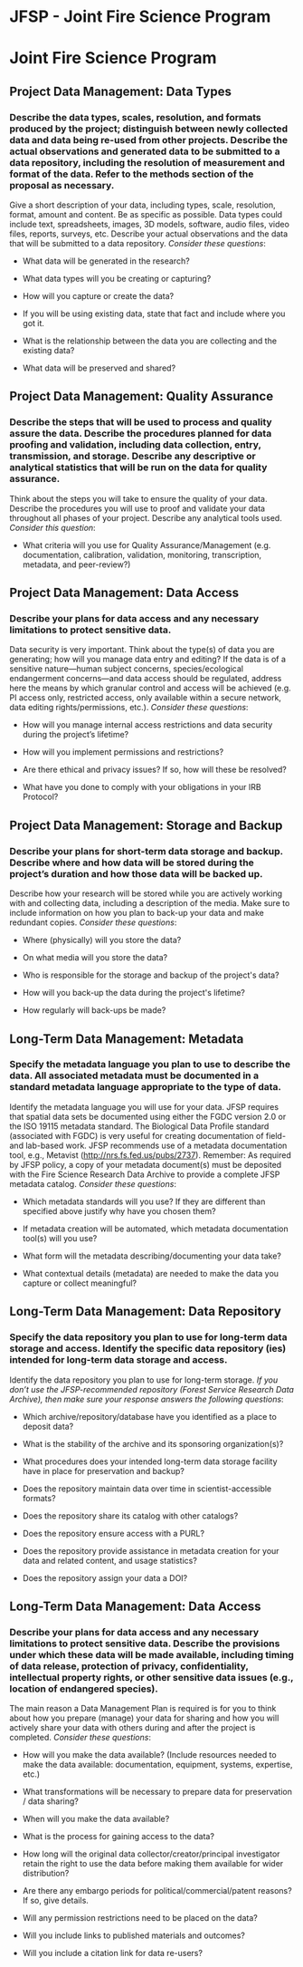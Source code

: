 JFSP - Joint Fire Science Program
==========================

Joint Fire Science Program
==========================

Project Data Management: Data Types
-----------------------------------

### Describe the data types, scales, resolution, and formats produced by the project; distinguish between newly collected data and data being re-used from other projects. Describe the actual observations and generated data to be submitted to a data repository, including the resolution of measurement and format of the data. Refer to the methods section of the proposal as necessary.

Give a short description of your data, including types, scale, resolution, format, amount and content. Be as specific as possible. Data types could include text, spreadsheets, images, 3D models, software, audio files, video files, reports, surveys, etc. Describe your actual observations and the data that will be submitted to a data repository. *Consider these questions*:

-   What data will be generated in the research?

-   What data types will you be creating or capturing?

-   How will you capture or create the data?

-   If you will be using existing data, state that fact and include where you got it.

-   What is the relationship between the data you are collecting and the existing data?

-   What data will be preserved and shared?

Project Data Management: Quality Assurance
------------------------------------------

### Describe the steps that will be used to process and quality assure the data. Describe the procedures planned for data proofing and validation, including data collection, entry, transmission, and storage. Describe any descriptive or analytical statistics that will be run on the data for quality assurance.

Think about the steps you will take to ensure the quality of your data. Describe the procedures you will use to proof and validate your data throughout all phases of your project. Describe any analytical tools used. *Consider this question*:

-   What criteria will you use for Quality Assurance/Management (e.g. documentation, calibration, validation, monitoring, transcription, metadata, and peer-review?)

Project Data Management: Data Access
------------------------------------

### Describe your plans for data access and any necessary limitations to protect sensitive data.

Data security is very important. Think about the type(s) of data you are generating; how will you manage data entry and editing? If the data is of a sensitive nature—human subject concerns, species/ecological endangerment concerns—and data access should be regulated, address here the means by which granular control and access will be achieved (e.g. PI access only, restricted access, only available within a secure network, data editing rights/permissions, etc.). *Consider these questions*:

-   How will you manage internal access restrictions and data security during the project’s lifetime?

-   How will you implement permissions and restrictions?

-   Are there ethical and privacy issues? If so, how will these be resolved?

-   What have you done to comply with your obligations in your IRB Protocol?

Project Data Management: Storage and Backup
-------------------------------------------

### Describe your plans for short-term data storage and backup. Describe where and how data will be stored during the project’s duration and how those data will be backed up.

Describe how your research will be stored while you are actively working with and collecting data, including a description of the media. Make sure to include information on how you plan to back-up your data and make redundant copies. *Consider these questions*:

-   Where (physically) will you store the data?

-   On what media will you store the data?

-   Who is responsible for the storage and backup of the project's data?

-   How will you back-up the data during the project's lifetime?

-   How regularly will back-ups be made?

Long-Term Data Management: Metadata
-----------------------------------

### Specify the metadata language you plan to use to describe the data. All associated metadata must be documented in a standard metadata language appropriate to the type of data.

Identify the metadata language you will use for your data. JFSP requires that spatial data sets be documented using either the FGDC version 2.0 or the ISO 19115 metadata standard. The Biological Data Profile standard (associated with FGDC) is very useful for creating documentation of field- and lab-based work. JFSP recommends use of a metadata documentation tool, e.g., Metavist (<http://nrs.fs.fed.us/pubs/2737>). Remember: As required by JFSP policy, a copy of your metadata document(s) must be deposited with the Fire Science Research Data Archive to provide a complete JFSP metadata catalog. *Consider these questions*:

-   Which metadata standards will you use? If they are different than specified above justify why have you chosen them?

-   If metadata creation will be automated, which metadata documentation tool(s) will you use?

-   What form will the metadata describing/documenting your data take?

-   What contextual details (metadata) are needed to make the data you capture or collect meaningful?

Long-Term Data Management: Data Repository
------------------------------------------

### Specify the data repository you plan to use for long-term data storage and access. Identify the specific data repository (ies) intended for long-term data storage and access.

Identify the data repository you plan to use for long-term storage. *If you don’t use the JFSP-recommended repository (Forest Service Research Data Archive), then make sure your response answers the following questions*:

-   Which archive/repository/database have you identified as a place to deposit data?

-   What is the stability of the archive and its sponsoring organization(s)?

-   What procedures does your intended long-term data storage facility have in place for preservation and backup?

-   Does the repository maintain data over time in scientist-accessible formats?

-   Does the repository share its catalog with other catalogs?

-   Does the repository ensure access with a PURL?

-   Does the repository provide assistance in metadata creation for your data and related content, and usage statistics?

-   Does the repository assign your data a DOI?

Long-Term Data Management: Data Access
--------------------------------------

### Describe your plans for data access and any necessary limitations to protect sensitive data. Describe the provisions under which these data will be made available, including timing of data release, protection of privacy, confidentiality, intellectual property rights, or other sensitive data issues (e.g., location of endangered species).

The main reason a Data Management Plan is required is for you to think about how you prepare (manage) your data for sharing and how you will actively share your data with others during and after the project is completed. *Consider these questions*:

-   How will you make the data available? (Include resources needed to make the data available: documentation, equipment, systems, expertise, etc.)

-   What transformations will be necessary to prepare data for preservation / data sharing?

-   When will you make the data available?

-   What is the process for gaining access to the data?

-   How long will the original data collector/creator/principal investigator retain the right to use the data before making them available for wider distribution?

-   Are there any embargo periods for political/commercial/patent reasons? If so, give details.

-   Will any permission restrictions need to be placed on the data?

-   Will you include links to published materials and outcomes?

-   Will you include a citation link for data re-users?
